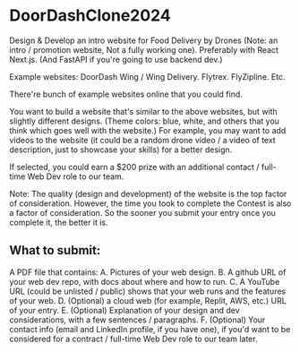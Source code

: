 # DoorDashClone2024

Design & Develop an intro website for Food Delivery by Drones (Note: an intro / promotion website, Not a fully working one). Preferably with React Next.js. (And FastAPI if you're going to use backend dev.)

Example websites: DoorDash Wing / Wing Delivery. Flytrex. FlyZipline. Etc.

There're bunch of example websites online that you could find.

You want to build a website that's similar to the above websites, but with slightly different designs. (Theme colors: blue, white, and others that you think which goes well with the website.) For example, you may want to add videos to the website (it could be a random drone video / a video of text description, just to showcase your skills) for a better design.

If selected, you could earn a $200 prize with an additional contact / full-time Web Dev role to our team.

Note: The quality (design and development) of the website is the top factor of consideration. However, the time you took to complete the Contest is also a factor of consideration. So the sooner you submit your entry once you complete it, the better it is.

## What to submit:
A PDF file that contains:
A. Pictures of your web design.
B. A github URL of your web dev repo, with docs about where and how to run.
C. A YouTube URL (could be unlisted / public) shows that your web runs and the features of your web.
D. (Optional) a cloud web (for example, Replit, AWS, etc.) URL of your entry.
E. (Optional) Explanation of your design and dev considerations, with a few sentences / paragraphs.
F. (Optional) Your contact info (email and LinkedIn profile, if you have one), if you'd want to be considered for a contract / full-time Web Dev role to our team later.